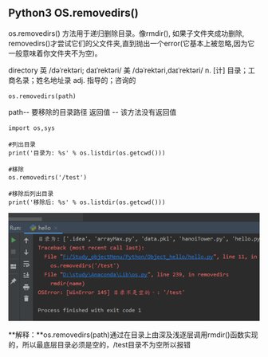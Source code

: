 ## Python3 OS.removedirs()

os.removedirs() 方法用于递归删除目录。像rmdir(), 如果子文件夹成功删除, removedirs()才尝试它们的父文件夹,直到抛出一个error(它基本上被忽略,因为它一般意味着你文件夹不为空)。

directory 英 /dəˈrektəri; daɪˈrektəri/  美 /dəˈrektəri,daɪˈrektəri/  n. [计] 目录；工商名录；姓名地址录 adj. 指导的；咨询的

```
os.removedirs(path)
```

path-- 要移除的目录路径
返回值 -- 该方法没有返回值

```
import os,sys

#列出目录
print('目录为: %s' % os.listdir(os.getcwd()))

#移除
os.removedirs('/test')

#移除后列出目录
print('移除后: %s' % os.listdir(os.getcwd()))
```
<img src='img/os.removedirs().png' />

**解释：**os.removedirs(path)通过在目录上由深及浅逐层调用rmdir()函数实现的，所以最底层目录必须是空的，/test目录不为空所以报错


